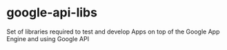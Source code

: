 google-api-libs
===============

Set of libraries required to test and develop Apps on top of the Google App Engine and using Google API
